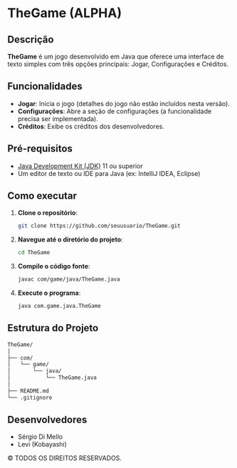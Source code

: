 # TheGame (ALPHA)

## Descrição

**TheGame** é um jogo desenvolvido em Java que oferece uma interface de texto simples com três opções principais: Jogar, Configurações e Créditos.

## Funcionalidades

- **Jogar**: Inicia o jogo (detalhes do jogo não estão incluídos nesta versão).
- **Configurações**: Abre a seção de configurações (a funcionalidade precisa ser implementada).
- **Créditos**: Exibe os créditos dos desenvolvedores.

## Pré-requisitos

- [Java Development Kit (JDK)](https://www.oracle.com/java/technologies/javase-jdk11-downloads.html) 11 ou superior
- Um editor de texto ou IDE para Java (ex: IntelliJ IDEA, Eclipse)

## Como executar

1. **Clone o repositório**:
    ```sh
    git clone https://github.com/seuusuario/TheGame.git
    ```

2. **Navegue até o diretório do projeto**:
    ```sh
    cd TheGame
    ```

3. **Compile o código fonte**:
    ```sh
    javac com/game/java/TheGame.java
    ```

4. **Execute o programa**:
    ```sh
    java com.game.java.TheGame
    ```

## Estrutura do Projeto

```sh
TheGame/
│
├── com/
│   └── game/
│       └── java/
│           └── TheGame.java
│
├── README.md
└── .gitignore
```

## Desenvolvedores

- Sérgio Di Mello
- Levi (Kobayashi)

© TODOS OS DIREITOS RESERVADOS.
